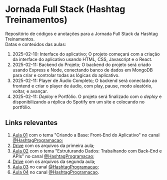 # Jornada Full Stack (Hashtag Treinamentos)

Repositório de códigos e anotações para a Jornada Full Stack da Hashtag Treinamentos.  
Datas e conteúdos das aulas:

1. 2025-02-10: Interface do aplicativo;
   O projeto começará com a criação da interface do aplicativo usando HTML, CSS, Javascript e o React.
2. 2025-02-11: Backend do Projeto;
   O backend do projeto será criado usando Express e Node, conectando banco de dados em MongoDB para criar e controlar todas as lógicas do aplicativo.
3. 2025-02-11: Player de Áudio Completo;
   O backend será conectado ao frontend e criar o player de áudio, com play, pause, modo aleatório, voltar, e avançar.
4. 2025-02-11: _Deploy_ e Portfólio.
   O projeto será finalizado com o _deploy_ e disponibilizando a réplica do Spotify em um site e colocando no portfólio.

## Links relevantes

1. [Aula 01](https://www.youtube.com/live/8cKuB0PfqTs?si=IEU125k3DrRx31h8) com o tema "Criando a Base: Front-End do Aplicativo" no canal [@HashtagProgramacao](https://www.youtube.com/@HashtagProgramacao);
2. [Drive](https://drive.google.com/drive/folders/1_otlml4QSqqkbexREoL0-mwO-SH2kn90) com os arquivos da primeira aula;
3. [Aula 02](https://www.youtube.com/live/JkakNVjhXqM?si=uyesVlMdJyewX7Ic) com o tema "Estruturando Dados: Trabalhando com Back-End e APIs" no canal [@HashtagProgramacao](https://www.youtube.com/@HashtagProgramacao);
4. [Drive](https://drive.google.com/drive/folders/1kIE7AK1PI2qcpr-kMNDK-vMuUQMSFdrz) com os arquivos da segunda aula;
5. [Aula 03](https://www.youtube.com/live/oPLOZfqk7qQ?si=NB4v3hkyPeOJGZdW) no canal [@HashtagProgramacao](https://www.youtube.com/@HashtagProgramacao);
6. [Aula 04](https://www.youtube.com/live/6PwcILaFgCc?si=wLET3hjq3ykbRe4W) no canal [@HashtagProgramacao](https://www.youtube.com/@HashtagProgramacao).
